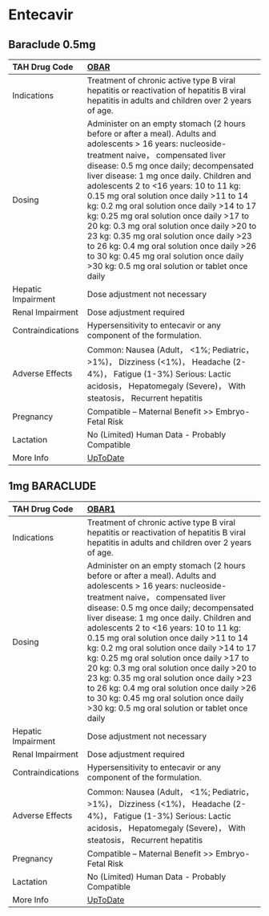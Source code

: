 # Entecavir

## Baraclude 0.5mg

| TAH Drug Code      | [OBAR](https://www.tahsda.org.tw/drugs/hissearch.php?drug_code=OBAR)                                                                                                                                                                                                                                                                                                                                                                                                                                                                                                                                                                                         |
|:-------------------|:-------------------------------------------------------------------------------------------------------------------------------------------------------------------------------------------------------------------------------------------------------------------------------------------------------------------------------------------------------------------------------------------------------------------------------------------------------------------------------------------------------------------------------------------------------------------------------------------------------------------------------------------------------------|
| Indications        | Treatment of chronic active type B viral hepatitis or reactivation of hepatitis B viral hepatitis in adults and children over 2 years of age.                                                                                                                                                                                                                                                                                                                                                                                                                                                                                                                |
| Dosing             | Administer on an empty stomach (2 hours before or after a meal). Adults and adolescents > 16 years: nucleoside-treatment naive， compensated liver disease: 0.5 mg once daily; decompensated liver disease: 1 mg once daily. Children and adolescents 2 to <16 years: 10 to 11 kg: 0.15 mg oral solution once daily >11 to 14 kg: 0.2 mg oral solution once daily >14 to 17 kg: 0.25 mg oral solution once daily >17 to 20 kg: 0.3 mg oral solution once daily >20 to 23 kg: 0.35 mg oral solution once daily >23 to 26 kg: 0.4 mg oral solution once daily >26 to 30 kg: 0.45 mg oral solution once daily >30 kg: 0.5 mg oral solution or tablet once daily |
| Hepatic Impairment | Dose adjustment not necessary                                                                                                                                                                                                                                                                                                                                                                                                                                                                                                                                                                                                                                |
| Renal Impairment   | Dose adjustment required                                                                                                                                                                                                                                                                                                                                                                                                                                                                                                                                                                                                                                     |
| Contraindications  | Hypersensitivity to entecavir or any component of the formulation.                                                                                                                                                                                                                                                                                                                                                                                                                                                                                                                                                                                           |
| Adverse Effects    | Common: Nausea (Adult， <1%; Pediatric， >1%)， Dizziness (<1%)， Headache (2-4%)， Fatigue (1-3%) Serious: Lactic acidosis， Hepatomegaly (Severe)， With steatosis， Recurrent hepatitis                                                                                                                                                                                                                                                                                                                                                                                                                                                                   |
| Pregnancy          | Compatible – Maternal Benefit >> Embryo-Fetal Risk                                                                                                                                                                                                                                                                                                                                                                                                                                                                                                                                                                                                           |
| Lactation          | No (Limited) Human Data - Probably Compatible                                                                                                                                                                                                                                                                                                                                                                                                                                                                                                                                                                                                                |
| More Info          | [UpToDate](https://www.uptodate.com/contents/entecavir-drug-information)                                                                                                                                                                                                                                                                                                                                                                                                                                                                                                                                                                                     |

## 1mg BARACLUDE

| TAH Drug Code      | [OBAR1](https://www.tahsda.org.tw/drugs/hissearch.php?drug_code=OBAR1)                                                                                                                                                                                                                                                                                                                                                                                                                                                                                                                                                                                       |
|:-------------------|:-------------------------------------------------------------------------------------------------------------------------------------------------------------------------------------------------------------------------------------------------------------------------------------------------------------------------------------------------------------------------------------------------------------------------------------------------------------------------------------------------------------------------------------------------------------------------------------------------------------------------------------------------------------|
| Indications        | Treatment of chronic active type B viral hepatitis or reactivation of hepatitis B viral hepatitis in adults and children over 2 years of age.                                                                                                                                                                                                                                                                                                                                                                                                                                                                                                                |
| Dosing             | Administer on an empty stomach (2 hours before or after a meal). Adults and adolescents > 16 years: nucleoside-treatment naive， compensated liver disease: 0.5 mg once daily; decompensated liver disease: 1 mg once daily. Children and adolescents 2 to <16 years: 10 to 11 kg: 0.15 mg oral solution once daily >11 to 14 kg: 0.2 mg oral solution once daily >14 to 17 kg: 0.25 mg oral solution once daily >17 to 20 kg: 0.3 mg oral solution once daily >20 to 23 kg: 0.35 mg oral solution once daily >23 to 26 kg: 0.4 mg oral solution once daily >26 to 30 kg: 0.45 mg oral solution once daily >30 kg: 0.5 mg oral solution or tablet once daily |
| Hepatic Impairment | Dose adjustment not necessary                                                                                                                                                                                                                                                                                                                                                                                                                                                                                                                                                                                                                                |
| Renal Impairment   | Dose adjustment required                                                                                                                                                                                                                                                                                                                                                                                                                                                                                                                                                                                                                                     |
| Contraindications  | Hypersensitivity to entecavir or any component of the formulation.                                                                                                                                                                                                                                                                                                                                                                                                                                                                                                                                                                                           |
| Adverse Effects    | Common: Nausea (Adult， <1%; Pediatric， >1%)， Dizziness (<1%)， Headache (2-4%)， Fatigue (1-3%) Serious: Lactic acidosis， Hepatomegaly (Severe)， With steatosis， Recurrent hepatitis                                                                                                                                                                                                                                                                                                                                                                                                                                                                   |
| Pregnancy          | Compatible – Maternal Benefit >> Embryo-Fetal Risk                                                                                                                                                                                                                                                                                                                                                                                                                                                                                                                                                                                                           |
| Lactation          | No (Limited) Human Data - Probably Compatible                                                                                                                                                                                                                                                                                                                                                                                                                                                                                                                                                                                                                |
| More Info          | [UpToDate](https://www.uptodate.com/contents/entecavir-drug-information)                                                                                                                                                                                                                                                                                                                                                                                                                                                                                                                                                                                     |

